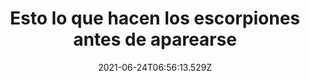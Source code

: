 ---
title: "Esto lo que hacen los escorpiones antes de aparearse "
date: 2021-06-24T06:56:13.529Z
featuredimage: /assets/1826.jpg
categoria: Naturaleza
tags:
  - "#Animales"
  - "#Escorpiones"
  - "#Apariacion"
short-description: Cuales de estos datos te sabias de los escorpiones?
mk1: >+
  ### 1.

  ![1820](/assets/1820.jpg "1820")

  #### No son insectos


  Los escorpiones son arácnidos, como las arañas, los ácaros y las garrapatas. Y como arácnidos, forman parte de un grupo más amplio de artrópodos llamados quelicerados, que también incluye a los cangrejos de herradura y arañas de mar. Es importante destacar que los quelicerados no son insectos. Los insectos son un tipo diferente de artrópodos. Los quelíceros y los insectos se pueden distinguir de varias formas, como su número de patas: los insectos adultos tienen seis patas, mientras que los arácnidos y otros quelíceros tienen ocho patas más dos pares más de apéndices llamados quelíceros y pedipalpos. Las queliceras suelen adoptar la forma de piezas bucales y, en los escorpiones, los pedipalpos se han convertido en tenazas.

  ### 2.

  ![1821](/assets/1821.jpg "1821")

  #### No solo viven en desiertos


  Se los asocia muchísimo con el desierto, pero también viven en lugares como la selva brasileña, Columbia Británica, Carolina del Norte e incluso la cordillera del Himalaya, adaptándose a cualquier tipo de clima.
mk2: >+
  ### 3.

  ![1822](/assets/1822.jpeg "1822")

  #### No todos son letales


  Existen casi 2.000 especies de escorpión, pero solo 30 o 40 de ellas tienen un veneno lo suficientemente potente como para matar a una persona en circunstancias normales. Los diferentes tipos de veneno están muy bien adaptados al estilo de vida de cada especie, preparados para tener la máxima efectividad contra sus presas.

  ### 4.

  ![1823](/assets/1823.jpg "1823")

  #### Comen casi de todo


  Los escorpiones se alimentan normalmente de insectos, pero su dieta puede ser muy amplia y variada. Este es un factor clave para su supervivencia en muchos entornos hostiles, teniendo una gran capacidad de adaptación.
mk3: >+
  ### 5.

  ![1824](/assets/1824.jpg "1824")

  #### Pueden controlar su metabolismo


  Cuando la comida escasea, el escorpión tiene la increíble capacidad de ralentizar su metabolismo, colocándose prácticamente en un estado de “modo ahorro”. Esta técnica permite a algunas especies consumir muy poco oxígeno y llegar a sobrevivir con un único insecto al año.

  ### 6.

  ![1825](/assets/1825.jpg "1825")

  #### No necesitan mucha comida para vivir, pero sí tierra o arena


  Hay una cosa que los escorpiones necesitan sí o sí para sobrevivir: la tierra. Estos animales se entierran en ella, en zonas con heladas perpetuas o hierba densa, en las que no hay tierra suelta, es posible que los escorpiones no puedan prosperar.
mk4: >+
  ### 7.

  ![1826](/assets/1826.jpg "1826")

  #### Los escorpiones no son mucho más grandes que la palma de una mano


  Aunque en el cine y los documentales puedan parecer más bien grandes, lo cierto es que la realidad es completamente distinta. El tamaño de los escorpiones va desde los 9 mm y solo en algunas especies puede llegar a alcanzar los 21 cm, como es el caso de los escorpiones emperador.

  ### 8.

  ![1827](/assets/1827.jpg "827")



  #### Existían mucho antes que los primeros dinosaurios


  Según los fósiles hallados se estima que los escorpiones existieron desde hace más de 400 millones de años. Por lo tanto, es posible que los escorpiones sean los animales terrestres más antiguos que aún viven en la actualidad. A modo de comparación, los primeros dinosaurios conocidos evolucionaron hace unos 240 millones de años. 
mk5: >+
  ### 9.

  ![1828](/assets/1828.jpg "1828")

  #### No tienen un número de crías determinado


  Es un dato que puede variar muchísimo. Tanto que, hasta donde se conoce, el número de crías de escorpión puede ser distinto según cada especie e ir desde 2 hasta más de 100 por camada.

  ### 10.

  ![1829](/assets/1829.jpg "18229")

  #### Bailan antes del apareamiento


  Los escorpiones realizan todo un ritual de cortejo que se asemeja a un baile, a veces conocido como promenade à deux (del francés, y significa “caminar para dos”). Los detalles varían según la especie, pero si la hembra muestra interés en el macho, por lo general comienzan enfrentándose y agarrándose a los pedófilos del otro, luego girando hacia adelante y hacia atrás junto con sus colas levantadas por encima de sus espaldas.
---
